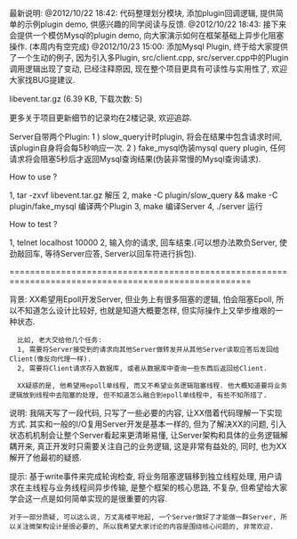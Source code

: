 最新说明:
@2012/10/22 18:42: 代码整理划分模块, 添加plugin回调逻辑, 提供简单的示例plugin demo, 供感兴趣的同学阅读与反馈.
@2012/10/22 18:43: 接下来会提供一个模仿Mysql的plugin demo, 向大家演示如何在框架基础上异步化阻塞操作. (本周内有空完成)
@2012/10/23 15:00: 添加Mysql Plugin, 终于给大家提供了一个生动的例子, 因为引入多Plugin, src/client.cpp, src/server.cpp中的Plugin调用逻辑出现了变动, 已经注释原因, 现在整个项目更具有可读性与实用性了, 欢迎大家找BUG提建议.

  libevent.tar.gz (6.39 KB, 下载次数: 5) 

更多关于项目更新细节的记录均在2楼记录, 欢迎追踪.

Server自带两个Plugin:
1 ) slow_query计时plugin, 将会在结果中包含请求时间, 该plugin自身将会每5秒响应一次.
2 ) fake_mysql伪装mysql query plugin, 任何请求将会阻塞5秒后才返回Mysql查询结果(伪装非常慢的Mysql查询请求).

How to use ?

1, tar -zxvf libevent.tar.gz 解压
2, make -C plugin/slow_query && make -C plugin/fake_mysql 编译两个Plugin
3, make 编译Server
4, ./server 运行

How to test ?

1, telnet localhost 10000
2, 输入你的请求, 回车结束.(可以想办法欺负Server, 使劲敲回车, 等待Server应答, Server以回车符进行拆包).



=====================================================================================================

背景: 
      XX希望用Epoll开发Server, 但业务上有很多阻塞的逻辑, 怕会阻塞Epoll, 所以不知道怎么设计比较好, 也就是知道大概要怎样, 但实际操作上又举步维艰的一种状态.
      
      比如, 老大交给他几个任务:
      1, 需要将Server接受到的请求向其他Server做转发并从其他Server读取应答后发回给Client(像反向代理一样).
      2, 需要将Client请求存入数据库, 或者从数据库中查询一些东西后返回给Client.

      XX疑惑的是, 他希望用epoll单线程, 而又不希望业务逻辑阻塞线程. 他大概知道要将业务逻辑放到线程中去阻塞的处理, 但不知道怎么融合到epoll单线程中, 有些不知所措了.

说明:
     我隔天写了一段代码, 只写了一些必要的内容, 让XX借着代码理解一下实现方式. 其实和一般的I/O复用Server开发是基本一样的, 但为了解决XX的问题, 引入状态机机制会让整个Server看起来更清晰易懂, 让Server架构和具体的业务逻辑解耦开来, 真正开发时只需要关注自己的业务逻辑, 这是非常有益处的, 同时, 也为XX解开了他最初的疑惑.

     
提示:
    基于write事件来完成轮询检查, 将业务阻塞逻辑移到独立线程处理, 用户请求在主线程与业务线程间异步传输, 是整个框架的核心思路, 不复杂, 但希望给大家学会这一点是如何简单实现的是很重要的内容.

    对于一部分质疑, 可以这么说, 万丈高楼平地起, 一个Server做好了才能做一群Server, 所以关注微架构设计是很必要的, 所以我希望大家讨论的内容是围绕核心问题的, 非常欢迎.